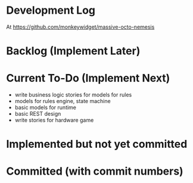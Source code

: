 Development Log
===============
At https://github.com/monkeywidget/massive-octo-nemesis


Backlog (Implement Later)
=========================


Current To-Do (Implement Next)
==============================

- write business logic stories for models for rules
- models for rules engine, state machine
- basic models for runtime
- basic REST design
- write stories for hardware game


Implemented but not yet committed
=================================

Committed (with commit numbers)
===============================